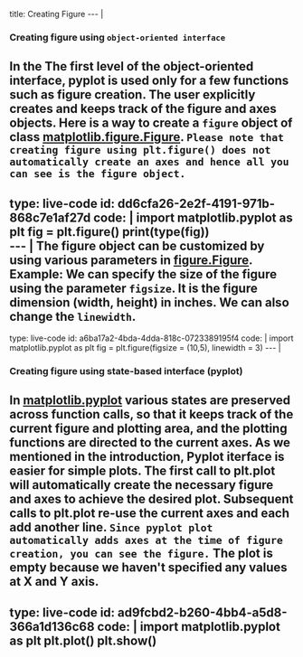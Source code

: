 title: Creating Figure
--- |
  ### Creating figure using `object-oriented interface`
  In the The first level of the object-oriented interface, pyplot is used only for a few functions such as figure creation. The user explicitly creates and keeps track of the figure and axes objects. Here is a way to create a `figure` object of class [matplotlib.figure.Figure](https://matplotlib.org/api/_as_gen/matplotlib.figure.Figure.html#matplotlib-figure-figure). `Please note that creating figure using plt.figure() does not automatically create an axes and hence all you can see is the figure object.`
---
type: live-code
id: dd6cfa26-2e2f-4191-971b-868c7e1af27d
code: |
  import matplotlib.pyplot as plt
  fig = plt.figure()
  print(type(fig))  
--- |
  The figure object can be customized by using various parameters in [figure.Figure](https://matplotlib.org/api/_as_gen/matplotlib.figure.Figure.html). Example: We can specify the size of the figure using the parameter `figsize`. It is the figure dimension (width, height) in inches. We can also change the `linewidth`.
---
type: live-code
id: a6ba17a2-4bda-4dda-818c-0723389195f4
code: |
  import matplotlib.pyplot as plt
  fig = plt.figure(figsize = (10,5), linewidth = 3)
--- |
  ### Creating figure using state-based interface (pyplot)
  In [matplotlib.pyplot](https://matplotlib.org/api/_as_gen/matplotlib.pyplot.html#module-matplotlib.pyplot) various states are preserved across function calls, so that it keeps track of the current figure and plotting area, and the plotting functions are directed to the current axes.
  As we mentioned in the introduction, Pyplot iterface is easier for simple plots. The first call to plt.plot will automatically create the necessary figure and axes to achieve the desired plot. Subsequent calls to plt.plot re-use the current axes and each add another line. `Since pyplot plot automatically adds axes at the time of figure creation, you can see the figure.` The plot is empty because we haven't specified any values at X and Y axis.
---
type: live-code
id: ad9fcbd2-b260-4bb4-a5d8-366a1d136c68
code: |
  import matplotlib.pyplot as plt
  plt.plot()
  plt.show()
---
